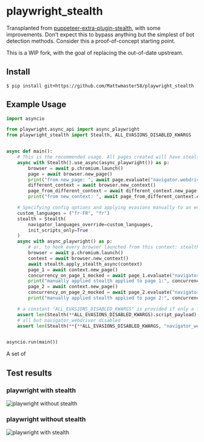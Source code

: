 # playwright_stealth

Transplanted from [puppeteer-extra-plugin-stealth](https://github.com/berstend/puppeteer-extra/tree/master/packages/puppeteer-extra-plugin-stealth), with some improvements. Don't expect this to bypass anything but the simplest of bot detection methods. Consider this a proof-of-concept starting point.

This is a WIP fork, with the goal of replacing the out-of-date upstream.

## Install

```
$ pip install git+https://github.com/Mattwmaster58/playwright_stealth
```

## Example Usage

```python
import asyncio

from playwright.async_api import async_playwright
from playwright_stealth import Stealth, ALL_EVASIONS_DISABLED_KWARGS


async def main():
    # This is the recommended usage. All pages created will have stealth applied:
    async with Stealth().use_async(async_playwright()) as p:
        browser = await p.chromium.launch()
        page = await browser.new_page()
        print("from new_page: ", await page.evaluate("navigator.webdriver"))
        different_context = await browser.new_context()
        page_from_different_context = await different_context.new_page()
        print("from new_context: ", await page_from_different_context.evaluate("navigator.webdriver"))

    # Specifying config options and applying evasions manually to an entire context:
    custom_languages = ("fr-FR", "fr")
    stealth = Stealth(
        navigator_languages_override=custom_languages,
        init_scripts_only=True
    )
    async with async_playwright() as p:
        # or, to hook every browser launched from this context: stealth.hook_playwright_context(p)
        browser = await p.chromium.launch()
        context = await browser.new_context()
        await stealth.apply_stealth_async(context)
        page_1 = await context.new_page()
        concurrency_on_page_1_mocked = await page_1.evaluate("navigator.languages") == custom_languages
        print("manually applied stealth applied to page 1:", concurrency_on_page_1_mocked)
        page_2 = await context.new_page()
        concurrency_on_page_2_mocked = await page_2.evaluate("navigator.languages") == custom_languages
        print("manually applied stealth applied to page 2:", concurrency_on_page_2_mocked)

    # a constant "ALL_EVASIONS_DISABLED_KWARGS" is provided if only a few evasions are desired:
    assert len(Stealth(**ALL_EVASIONS_DISABLED_KWARGS).script_payload) == 0
    # all but navigator_webdriver disabled
    assert len(Stealth(**{**ALL_EVASIONS_DISABLED_KWARGS, "navigator_webdriver": True}).script_payload) > 0


asyncio.run(main())
```
A set of 
## Test results

### playwright with stealth

![playwright without stealth](./images/example_with_stealth.png)

### playwright without stealth

![playwright with stealth](./images/example_without_stealth.png)
